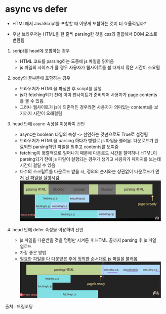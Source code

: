 
# async vs defer

- HTML에서 JavaScript를 포함할 때 어떻게 포함하는 것이 더 효율적일까?

- 우선 브라우저는 HTML을 한 줄씩 parsing한 것을 css와 결합해서 DOM 요소로 변환됨

1. script를 head에 포함하는 경우

    - HTML 코드를 parsing하는 도중에 js 파일을 읽어옴
    - js 파일의 사이즈가 클 경우 사용자가 웹사이트를 볼 때까지 많은 시간이 소요됨

2. body의 끝부분에 포함하는 경우
    - 브라우저가 HTML을 파싱한 후 script를 실행
    - js가 fetching되기 전에 이미 웹사이트가 준비되어 사용자가 page contents를 볼 수 있음.
    - 그러나 웹사이트가 js에 의존적인 경우라면 사용자가 의미있는 contents를 보기까지 시간이 오래걸림

3. head 안에 async 속성을 이용하여 선언
    - async는 boolean 타입의 속성 -> 선언하는 것만으로도 True로 설정됨
    - 브라우저가 HTML을 parsing 하다가 병렬로 js 파일을 불러옴. 다운로드가 완료되면 parsing하던 파일을 멈추고 contents를 보여줌
    - fetching이 병렬적으로 일어나기 때문에 다운로드 시간을 절약하나 HTML이 parsing되기 전에 js 파일이 실행되는 경우가 생기고 사용자가 페이지를 보는데 시간이 걸릴 수 있음
    - 다수의 스크립트를 다운로드 받을 시, 정의의 순서와는 상관없이 다운로드가 먼저 된 파일을 실행시킴
    ![](2023-06-09-23-15-36.png)

3. head 안에 defer 속성을 이용하여 선언
    - js 파일을 다운받을 것을 명령만 시켜둔 후 HTML 끝까지 parsing 후 js 파일 업로드
    - 가장 좋은 방법
    - 필요한 파일을 다 다운받은 후에 정의한 순서대로 js 파일을 불러옴
    ![](2023-06-09-23-16-58.png)

출처 : 드림코딩